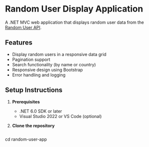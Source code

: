 # Random User Display Application

A .NET MVC web application that displays random user data from the [Random User API](https://randomuser.me/).

## Features

- Display random users in a responsive data grid
- Pagination support
- Search functionality (by name or country)
- Responsive design using Bootstrap
- Error handling and logging

## Setup Instructions

1. **Prerequisites**
    - .NET 6.0 SDK or later
    - Visual Studio 2022 or VS Code (optional)

2. **Clone the repository**
   ```bash

[//]: # (   git clone https://github.com/your-repo/random-user-app.git)
   cd random-user-app
